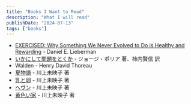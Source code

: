 ```yaml
---
title: "Books I Want to Read"
description: "What I will read"
publishDate: "2024-07-13"
tags: ["books"]
---
```


- [EXERCISED: Why Something We Never Evolved to Do is Healthy and Rewarding](https://scholar.harvard.edu/exercised/home) - Daniel E. Lieberman
- [いかにして問題をとくか](https://www.maruzen-publishing.co.jp/contents/howtosolveit/index.html) - ジョージ・ポリア 著、柿内賢信 訳
- Walden - Henry David Thoreau
- [夏物語](https://books.bunshun.jp/ud/book/num/9784167917333) - 川上未映子 著
- [乳と卵](https://books.bunshun.jp/ud/book/num/9784167791018) - 川上未映子 著
- [ヘヴン](https://bookclub.kodansha.co.jp/product?item=0000185542) - 川上未映子 著
- [黄色い家](https://www.chuko.co.jp/special/kiiroiie/) - 川上未映子 著

